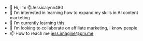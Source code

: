 - 👋 Hi, I’m @Jessicalynn480
- 👀 I’m interested in learning how to expand my skills in AI content marketing
- 🌱 I’m currently learning this
- 💞️ I’m looking to collaborate on affiliate marketing, I know people
- 📫 How to reach me jess.imagine@pm.me

<!---
Jessicalynn480/Jessicalynn480 is a ✨ special ✨ repository because its `README.md` (this file) appears on your GitHub profile.
You can click the Preview link to take a look at your changes.
--->
